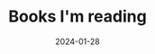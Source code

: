 ---
title: "Books I'm reading"
date: "2024-01-28"
updated: "2024-01-08"
categories: 
  - "amharic"
  - "arabic"
  - "hebrew"
  - "semitic languages"
  - "languages"
coverImage: "/images/filler.jpg"
coverWidth: 16
coverHeight: 9
excerpt: Some of the books I've been reading lately, in various languages.
---